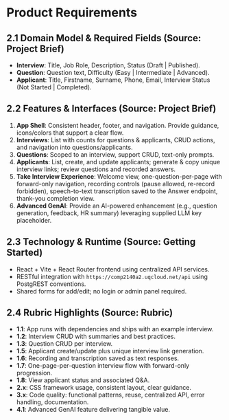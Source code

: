 # Product Requirements

## 2.1 Domain Model & Required Fields (Source: Project Brief)
- **Interview**: Title, Job Role, Description, Status (Draft | Published).
- **Question**: Question text, Difficulty (Easy | Intermediate | Advanced).
- **Applicant**: Title, Firstname, Surname, Phone, Email, Interview Status (Not Started | Completed).

## 2.2 Features & Interfaces (Source: Project Brief)
1. **App Shell**: Consistent header, footer, and navigation. Provide guidance, icons/colors that support a clear flow.
2. **Interviews**: List with counts for questions & applicants, CRUD actions, and navigation into questions/applicants.
3. **Questions**: Scoped to an interview, support CRUD, text-only prompts.
4. **Applicants**: List, create, and update applicants; generate & copy unique interview links; review questions and recorded answers.
5. **Take Interview Experience**: Welcome view, one-question-per-page with forward-only navigation, recording controls (pause allowed, re-record forbidden), speech-to-text transcription saved to the Answer endpoint, thank-you completion view.
6. **Advanced GenAI**: Provide an AI-powered enhancement (e.g., question generation, feedback, HR summary) leveraging supplied LLM key placeholder.

## 2.3 Technology & Runtime (Source: Getting Started)
- React + Vite + React Router frontend using centralized API services.
- RESTful integration with `https://comp2140a2.uqcloud.net/api` using PostgREST conventions.
- Shared forms for add/edit; no login or admin panel required.

## 2.4 Rubric Highlights (Source: Rubric)
- **1.1**: App runs with dependencies and ships with an example interview.
- **1.2**: Interview CRUD with summaries and best practices.
- **1.3**: Question CRUD per interview.
- **1.5**: Applicant create/update plus unique interview link generation.
- **1.6**: Recording and transcription saved as text responses.
- **1.7**: One-page-per-question interview flow with forward-only progression.
- **1.8**: View applicant status and associated Q&A.
- **2.x**: CSS framework usage, consistent layout, clear guidance.
- **3.x**: Code quality: functional patterns, reuse, centralized API, error handling, documentation.
- **4.1**: Advanced GenAI feature delivering tangible value.
